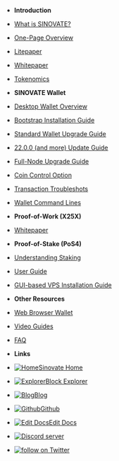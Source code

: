 - **Introduction**
- [What is SINOVATE?](/)
- [One-Page Overview](https://pbs.twimg.com/media/FQT9s1TUcAo5C8A?format=jpg&name=large)
- [Litepaper](https://sinovate.io/SINOVATE_litepaper.pdf)
- [Whitepaper](https://sinovate.io/sin-whitepaper)
- [Tokenomics](tokenomics)

- **SINOVATE Wallet**
- [Desktop Wallet Overview](desktopqtwallet) 
- [Bootstrap Installation Guide](bootstrap)
- [Standard Wallet Upgrade Guide](wallet_upgrade)
- [22.0.0 (and more) Update Guide](dump_and_importwallet)
- [Full-Node Upgrade Guide](node_update_guide)
- [Coin Control Option](Coincontrolenable)
- [Transaction Troubleshots](transactiontoohigh)
- [Wallet Command Lines](wallet_commands)

- **Proof-of-Work (X25X)**
- [Whitepaper](https://sinovate.io/x25x.pdf)

- **Proof-of-Stake (PoS4)**
- [Understanding Staking](what_is_staking)
- [User Guide](explore_staking)
- [GUI-based VPS Installation Guide](vps_staking_with_gui)

- **Other Resources**
- [Web Browser Wallet](sin_webtool_guide)
- [Video Guides](video_guides)
- [FAQ](faq)

- **Links**
- [![Home ](https://icongr.am/feather/home.svg?size=16&color=808080)Sinovate Home](https://www.sinovate.io)
- [![Explorer ](https://icongr.am/clarity/block.svg?size=16&color=808080)Block Explorer](https://explorer.sinovate.io)
- [![Blog ](https://icongr.am/entypo/documents.svg?size=16&color=808080)Blog](https://sinovate.io/blog/)
- [![Github ](https://icongr.am/devicon/github-original.svg?size=16&color=808080)Github](https://github.com/SINOVATEblockchain/SIN-core)
- [![Edit Docs ](https://icongr.am/feather/edit.svg?size=16&color=808080)Edit Docs](https://github.com/SINOVATEblockchain/SIN-core/tree/master/docs)
- <a href="https://discord.gg/WnRExsx"><img src="https://discordapp.com/api/guilds/494460434691391509/embed.png" alt="Discord server" /></a> 
- <a href="https://twitter.com/intent/follow?screen_name=SinovateChain"><img src="https://img.shields.io/twitter/follow/SinovateChain.svg?style=social&logo=twitter" alt="follow on Twitter"></a>

